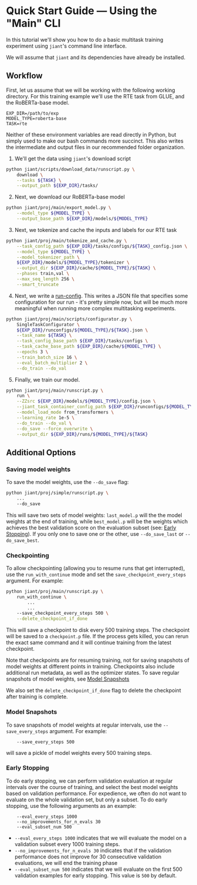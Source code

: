 # Quick Start Guide — Using the "Main" CLI

In this tutorial we'll show you how to do a basic multitask training experiment using `jiant`'s command line interface.

We will assume that `jiant` and its dependencies have already be installed.

## Workflow

First, let us assume that we will be working with the following working directory. For this training example we'll use the RTE task from GLUE, and the RoBERTa-base model.
```
EXP_DIR=/path/to/exp
MODEL_TYPE=roberta-base
TASK=rte
```

Neither of these environment variables are read directly in Python, but simply used to make our bash commands more succinct. This also writes the intermediate and output files in our recommended folder organization.
 
1. We'll get the data using `jiant`'s download script
```bash
python jiant/scripts/download_data/runscript.py \
    download \
    --tasks ${TASK} \
    --output_path ${EXP_DIR}/tasks/
```

2. Next, we download our RoBERTa-base model
```bash
python jiant/proj/main/export_model.py \
    --model_type ${MODEL_TYPE} \
    --output_base_path ${EXP_DIR}/models/${MODEL_TYPE}
```

3. Next, we tokenize and cache the inputs and labels for our RTE task
```bash
python jiant/proj/main/tokenize_and_cache.py \
    --task_config_path ${EXP_DIR}/tasks/configs/${TASK}_config.json \
    --model_type ${MODEL_TYPE} \
    --model_tokenizer_path \
    ${EXP_DIR}/models/${MODEL_TYPE}/tokenizer \
    --output_dir ${EXP_DIR}/cache/${MODEL_TYPE}/${TASK} \
    --phases train,val \
    --max_seq_length 256 \
    --smart_truncate
```  

4. Next, we write a [run-config](../general/in_depth_into.md#write-run-config). This writes a JSON file that specifies some configuration for our run - it's pretty simple now, but will be much more meaningful when running more complex multitasking experiments. 
```bash
python jiant/proj/main/scripts/configurator.py \
    SingleTaskConfigurator \
    ${EXP_DIR}/runconfigs/${MODEL_TYPE}/${TASK}.json \
    --task_name ${TASK} \
    --task_config_base_path ${EXP_DIR}/tasks/configs \
    --task_cache_base_path ${EXP_DIR}/cache/${MODEL_TYPE} \
    --epochs 3 \
    --train_batch_size 16 \
    --eval_batch_multiplier 2 \
    --do_train --do_val
```

5. Finally, we train our model.
```bash
python jiant/proj/main/runscript.py \
    run \
    --ZZsrc ${EXP_DIR}/models/${MODEL_TYPE}/config.json \
    --jiant_task_container_config_path ${EXP_DIR}/runconfigs/${MODEL_TYPE}/${TASK}.json \
    --model_load_mode from_transformers \
    --learning_rate 1e-5 \
    --do_train --do_val \
    --do_save --force_overwrite \
    --output_dir ${EXP_DIR}/runs/${MODEL_TYPE}/${TASK}
```


## Additional Options

### Saving model weights

To save the model weights, use the `--do_save` flag:

```bash
python jiant/proj/simple/runscript.py \
    ...
    --do_save
```

This will save two sets of model weights: `last_model.p` will the the model weights at the end of training, while `best_model.p` will be the weights which achieves the best validation score on the evaluation subset (see: [Early Stopping](#early-stopping)). If you only one to save one or the other, use `--do_save_last` or `--do_save_best`.

### Checkpointing

To allow checkpointing (allowing you to resume runs that get interrupted), use the `run_with_continue` mode and set the `save_checkpoint_every_steps` argument. For example:

```bash
python jiant/proj/main/runscript.py \
    run_with_continue \
        ...
        ...
    --save_checkpoint_every_steps 500 \
    --delete_checkpoint_if_done
```

This will save a checkpoint to disk every 500 training steps. The checkpoint will be saved to a `checkpoint.p` file. If the process gets killed, you can rerun the exact same command and it will continue training from the latest checkpoint.

Note that checkpoints are for resuming training, not for saving snapshots of model weights at different points in training. Checkpoints also include additional run metadata, as well as the optimizer states. To save regular snapshots of model weights, see [Model Snapshots](#model-snapshots)

We also set the `delete_checkpoint_if_done` flag to delete the checkpoint after training is complete. 

### Model Snapshots

To save snapshots of model weights at regular intervals, use the `--save_every_steps` argument. For example:

```
    --save_every_steps 500
```

will save a pickle of model weights every 500 training steps.

### Early Stopping

To do early stopping, we can perform validation evaluation at regular intervals over the course of training, and select the best model weights based on validation performance. For expedience, we often do not want to evaluate on the whole validation set, but only a subset. To do early stopping, use the following arguments as an example: 

```
    --eval_every_steps 1000
    --no_improvements_for_n_evals 30
    --eval_subset_num 500
```

* `--eval_every_steps 1000` indicates that we will evaluate the model on a validation subset every 1000 training steps.
* `--no_improvements_for_n_evals 30` indicates that if the validation performance does not improve for 30 consecutive validation evaluations, we will end the training phase
* `--eval_subset_num 500` indicates that we will evaluate on the first 500 validation examples for early stopping. This value is `500` by default.
